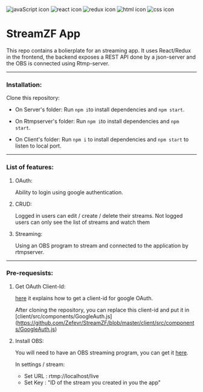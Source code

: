 ![javaScript icon](https://github.com/Zefevr/FinalEvaluation/blob/master/dev-icons/js.svg)
![react icon](https://github.com/Zefevr/FinalEvaluation/blob/master/dev-icons/react.svg)
![redux icon](https://github.com/Zefevr/FinalEvaluation/blob/master/dev-icons/redux.svg)
![html icon](https://github.com/Zefevr/FinalEvaluation/blob/master/dev-icons/html.svg)
![css icon](https://github.com/Zefevr/FinalEvaluation/blob/master/dev-icons/css.svg)


# StreamZF App
This repo contains a bolierplate for an streaming app. It uses React/Redux in the frontend, the backend exposes a REST API done by a json-server and the OBS is connected using Rtmp-server.

_______________________________________________________________________________

### Installation:

Clone this repository:

* On Server's folder: Run `npm i`to install dependencies and `npm start`.

* On Rtmpserver's folder: Run `npm i`to install dependencies and `npm start`.

* On Client's folder: Run `npm i` to install dependencies and `npm start` to listen to local port.


_______________________________________________________________________________

### List of features:

1. OAuth:
  
    Ability to login using google authentication.

2. CRUD:
 
    Logged in users can edit / create / delete their streams.
    Not logged users can only see the list of streams and watch them

3. Streaming:
  
    Using an OBS program to stream and connected to the application by rtmpserver.

_______________________________________________________________________________

### Pre-requesists:

1. Get OAuth Client-Id:

    [here](https://developers.google.com/fit/android/get-api-key) it explains how to get a client-id for google OAuth.
  
    After cloning the repository, you can replace this client-id and put it in [client/src/components/GoogleAuth.js]  (https://github.com/Zefevr/StreamZF/blob/master/client/src/components/GoogleAuth.js)
  
2. Install OBS:

    You will need to have an OBS streaming program, you can get it [here](https://obsproject.com).
 
    In settings / stream:
      * Set URL : rtmp://localhost/live
      * Set Key : "ID of the stream you created in you the app"
  
  

